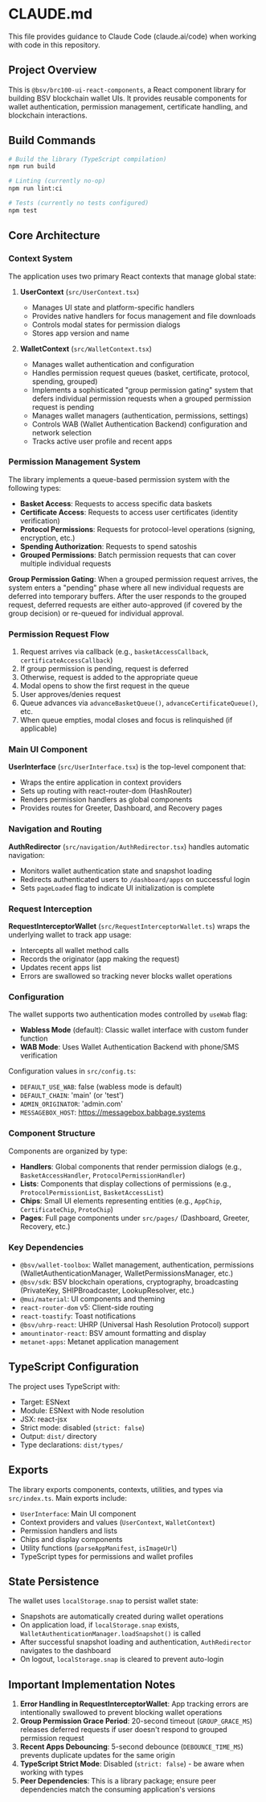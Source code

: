 # CLAUDE.md

This file provides guidance to Claude Code (claude.ai/code) when working with code in this repository.

## Project Overview

This is `@bsv/brc100-ui-react-components`, a React component library for building BSV blockchain wallet UIs. It provides reusable components for wallet authentication, permission management, certificate handling, and blockchain interactions.

## Build Commands

```bash
# Build the library (TypeScript compilation)
npm run build

# Linting (currently no-op)
npm run lint:ci

# Tests (currently no tests configured)
npm test
```

## Core Architecture

### Context System

The application uses two primary React contexts that manage global state:

1. **UserContext** (`src/UserContext.tsx`)
   - Manages UI state and platform-specific handlers
   - Provides native handlers for focus management and file downloads
   - Controls modal states for permission dialogs
   - Stores app version and name

2. **WalletContext** (`src/WalletContext.tsx`)
   - Manages wallet authentication and configuration
   - Handles permission request queues (basket, certificate, protocol, spending, grouped)
   - Implements a sophisticated "group permission gating" system that defers individual permission requests when a grouped permission request is pending
   - Manages wallet managers (authentication, permissions, settings)
   - Controls WAB (Wallet Authentication Backend) configuration and network selection
   - Tracks active user profile and recent apps

### Permission Management System

The library implements a queue-based permission system with the following types:

- **Basket Access**: Requests to access specific data baskets
- **Certificate Access**: Requests to access user certificates (identity verification)
- **Protocol Permissions**: Requests for protocol-level operations (signing, encryption, etc.)
- **Spending Authorization**: Requests to spend satoshis
- **Grouped Permissions**: Batch permission requests that can cover multiple individual requests

**Group Permission Gating**: When a grouped permission request arrives, the system enters a "pending" phase where all new individual requests are deferred into temporary buffers. After the user responds to the grouped request, deferred requests are either auto-approved (if covered by the group decision) or re-queued for individual approval.

### Permission Request Flow

1. Request arrives via callback (e.g., `basketAccessCallback`, `certificateAccessCallback`)
2. If group permission is pending, request is deferred
3. Otherwise, request is added to the appropriate queue
4. Modal opens to show the first request in the queue
5. User approves/denies request
6. Queue advances via `advanceBasketQueue()`, `advanceCertificateQueue()`, etc.
7. When queue empties, modal closes and focus is relinquished (if applicable)

### Main UI Component

**UserInterface** (`src/UserInterface.tsx`) is the top-level component that:
- Wraps the entire application in context providers
- Sets up routing with react-router-dom (HashRouter)
- Renders permission handlers as global components
- Provides routes for Greeter, Dashboard, and Recovery pages

### Navigation and Routing

**AuthRedirector** (`src/navigation/AuthRedirector.tsx`) handles automatic navigation:
- Monitors wallet authentication state and snapshot loading
- Redirects authenticated users to `/dashboard/apps` on successful login
- Sets `pageLoaded` flag to indicate UI initialization is complete

### Request Interception

**RequestInterceptorWallet** (`src/RequestInterceptorWallet.ts`) wraps the underlying wallet to track app usage:
- Intercepts all wallet method calls
- Records the originator (app making the request)
- Updates recent apps list
- Errors are swallowed so tracking never blocks wallet operations

### Configuration

The wallet supports two authentication modes controlled by `useWab` flag:
- **Wabless Mode** (default): Classic wallet interface with custom funder function
- **WAB Mode**: Uses Wallet Authentication Backend with phone/SMS verification

Configuration values in `src/config.ts`:
- `DEFAULT_USE_WAB`: false (wabless mode is default)
- `DEFAULT_CHAIN`: 'main' (or 'test')
- `ADMIN_ORIGINATOR`: 'admin.com'
- `MESSAGEBOX_HOST`: https://messagebox.babbage.systems

### Component Structure

Components are organized by type:
- **Handlers**: Global components that render permission dialogs (e.g., `BasketAccessHandler`, `ProtocolPermissionHandler`)
- **Lists**: Components that display collections of permissions (e.g., `ProtocolPermissionList`, `BasketAccessList`)
- **Chips**: Small UI elements representing entities (e.g., `AppChip`, `CertificateChip`, `ProtoChip`)
- **Pages**: Full page components under `src/pages/` (Dashboard, Greeter, Recovery, etc.)

### Key Dependencies

- `@bsv/wallet-toolbox`: Wallet management, authentication, permissions (WalletAuthenticationManager, WalletPermissionsManager, etc.)
- `@bsv/sdk`: BSV blockchain operations, cryptography, broadcasting (PrivateKey, SHIPBroadcaster, LookupResolver, etc.)
- `@mui/material`: UI components and theming
- `react-router-dom` v5: Client-side routing
- `react-toastify`: Toast notifications
- `@bsv/uhrp-react`: UHRP (Universal Hash Resolution Protocol) support
- `amountinator-react`: BSV amount formatting and display
- `metanet-apps`: Metanet application management

## TypeScript Configuration

The project uses TypeScript with:
- Target: ESNext
- Module: ESNext with Node resolution
- JSX: react-jsx
- Strict mode: disabled (`strict: false`)
- Output: `dist/` directory
- Type declarations: `dist/types/`

## Exports

The library exports components, contexts, utilities, and types via `src/index.ts`. Main exports include:
- `UserInterface`: Main UI component
- Context providers and values (`UserContext`, `WalletContext`)
- Permission handlers and lists
- Chips and display components
- Utility functions (`parseAppManifest`, `isImageUrl`)
- TypeScript types for permissions and wallet profiles

## State Persistence

The wallet uses `localStorage.snap` to persist wallet state:
- Snapshots are automatically created during wallet operations
- On application load, if `localStorage.snap` exists, `WalletAuthenticationManager.loadSnapshot()` is called
- After successful snapshot loading and authentication, `AuthRedirector` navigates to the dashboard
- On logout, `localStorage.snap` is cleared to prevent auto-login

## Important Implementation Notes

1. **Error Handling in RequestInterceptorWallet**: App tracking errors are intentionally swallowed to prevent blocking wallet operations
2. **Group Permission Grace Period**: 20-second timeout (`GROUP_GRACE_MS`) releases deferred requests if user doesn't respond to grouped permission request
3. **Recent Apps Debouncing**: 5-second debounce (`DEBOUNCE_TIME_MS`) prevents duplicate updates for the same origin
4. **TypeScript Strict Mode**: Disabled (`strict: false`) - be aware when working with types
5. **Peer Dependencies**: This is a library package; ensure peer dependencies match the consuming application's versions
